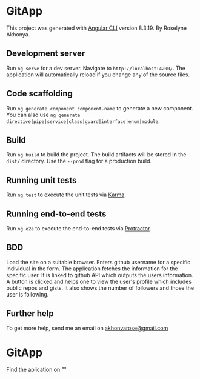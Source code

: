 # GitApp

This project was generated with [Angular CLI](https://github.com/angular/angular-cli) version 8.3.19.
By Roselyne Akhonya.

## Development server

Run `ng serve` for a dev server. Navigate to `http://localhost:4200/`. 
The application will automatically reload if you change any of the source files.

## Code scaffolding

Run `ng generate component component-name` to generate a new component. You can also use `ng generate directive|pipe|service|class|guard|interface|enum|module`.

## Build

Run `ng build` to build the project. The build artifacts will be stored in the `dist/` directory. Use the `--prod` flag for a production build.

## Running unit tests

Run `ng test` to execute the unit tests via [Karma](https://karma-runner.github.io).

## Running end-to-end tests

Run `ng e2e` to execute the end-to-end tests via [Protractor](http://www.protractortest.org/).

## BDD
Load the site on a suitable browser. 
Enters github username for a specific individual in the form. 
The application fetches the information for the specific user.
It is linked to github API which  outputs the users information.
A button is clicked and helps one to view the user's profile which includes public repos and gists. 
It also shows the number of followers and those the user is following.

## Further help

To get more help, send me an email on akhonyarose@gmail.com

# GitApp
Find the aplication on ""